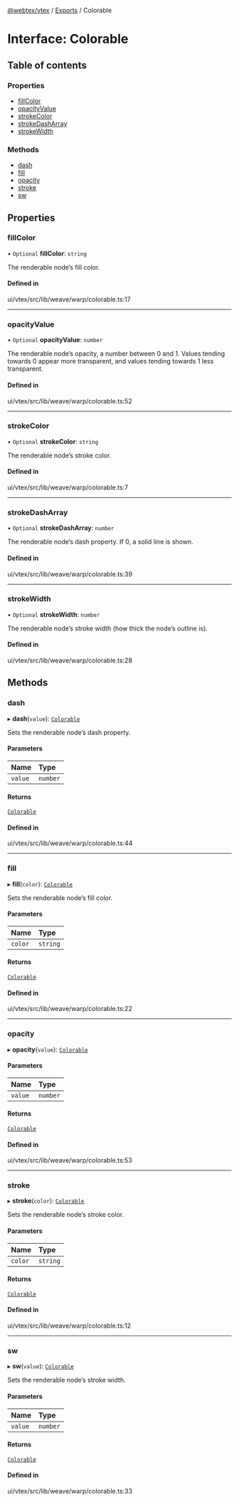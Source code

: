 [@webtex/vtex](../README.md) / [Exports](../modules.md) / Colorable

# Interface: Colorable

## Table of contents

### Properties

- [fillColor](Colorable.md#fillcolor)
- [opacityValue](Colorable.md#opacityvalue)
- [strokeColor](Colorable.md#strokecolor)
- [strokeDashArray](Colorable.md#strokedasharray)
- [strokeWidth](Colorable.md#strokewidth)

### Methods

- [dash](Colorable.md#dash)
- [fill](Colorable.md#fill)
- [opacity](Colorable.md#opacity)
- [stroke](Colorable.md#stroke)
- [sw](Colorable.md#sw)

## Properties

### fillColor

• `Optional` **fillColor**: `string`

The renderable node’s fill color.

#### Defined in

ui/vtex/src/lib/weave/warp/colorable.ts:17

___

### opacityValue

• `Optional` **opacityValue**: `number`

The renderable node’s opacity, a number
between 0 and 1. Values tending towards 0
appear more transparent, and values tending
towards 1 less transparent.

#### Defined in

ui/vtex/src/lib/weave/warp/colorable.ts:52

___

### strokeColor

• `Optional` **strokeColor**: `string`

The renderable node’s stroke color.

#### Defined in

ui/vtex/src/lib/weave/warp/colorable.ts:7

___

### strokeDashArray

• `Optional` **strokeDashArray**: `number`

The renderable node’s dash property.
If 0, a solid line is shown.

#### Defined in

ui/vtex/src/lib/weave/warp/colorable.ts:39

___

### strokeWidth

• `Optional` **strokeWidth**: `number`

The renderable node’s stroke width
(how thick the node’s outline is).

#### Defined in

ui/vtex/src/lib/weave/warp/colorable.ts:28

## Methods

### dash

▸ **dash**(`value`): [`Colorable`](Colorable.md)

Sets the renderable node’s dash property.

#### Parameters

| Name | Type |
| :------ | :------ |
| `value` | `number` |

#### Returns

[`Colorable`](Colorable.md)

#### Defined in

ui/vtex/src/lib/weave/warp/colorable.ts:44

___

### fill

▸ **fill**(`color`): [`Colorable`](Colorable.md)

Sets the renderable node’s fill color.

#### Parameters

| Name | Type |
| :------ | :------ |
| `color` | `string` |

#### Returns

[`Colorable`](Colorable.md)

#### Defined in

ui/vtex/src/lib/weave/warp/colorable.ts:22

___

### opacity

▸ **opacity**(`value`): [`Colorable`](Colorable.md)

#### Parameters

| Name | Type |
| :------ | :------ |
| `value` | `number` |

#### Returns

[`Colorable`](Colorable.md)

#### Defined in

ui/vtex/src/lib/weave/warp/colorable.ts:53

___

### stroke

▸ **stroke**(`color`): [`Colorable`](Colorable.md)

Sets the renderable node’s stroke color.

#### Parameters

| Name | Type |
| :------ | :------ |
| `color` | `string` |

#### Returns

[`Colorable`](Colorable.md)

#### Defined in

ui/vtex/src/lib/weave/warp/colorable.ts:12

___

### sw

▸ **sw**(`value`): [`Colorable`](Colorable.md)

Sets the renderable node’s stroke width.

#### Parameters

| Name | Type |
| :------ | :------ |
| `value` | `number` |

#### Returns

[`Colorable`](Colorable.md)

#### Defined in

ui/vtex/src/lib/weave/warp/colorable.ts:33
